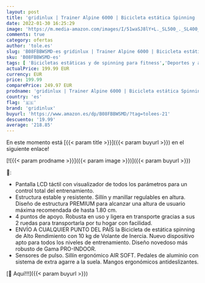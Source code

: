 ```yaml
---
layout: post
title: 'gridinlux | Trainer Alpine 6000 | Bicicleta estática Spinning | Volante Inercia 10 kg | Regulación Total de Intensidad | Pantalla LCD con pulsómetro | Fitness'
date: 2022-01-30 16:25:29
image: 'https://m.media-amazon.com/images/I/51waSJ8lY+L._SL500_._SL400_.jpg'
comments: true
category: ofertas
author: 'tole.es'
slug: 'B08FBBWSMD-es gridinlux | Trainer Alpine 6000 | Bicicleta estática...'
sku: 'B08FBBWSMD-es'
tags: [ 'Bicicletas estáticas y de spinning para fitness','Deportes y aire libre','Fitness y ejercicio','Máquinas de cardio para fitness','bicicleta','gridinlux', ]
actualPrice: 199.99 EUR
currency: EUR
price: 199.99
comparePrice: 249.97 EUR
prodname: 'gridinlux | Trainer Alpine 6000 | Bicicleta estática Spinning | Volante Inercia 10 kg | Regulación Total de Intensidad | Pantalla LCD con pulsómetro | Fitness'
country: 'es'
flag: '🇪🇸'
brand: 'gridinlux'
buyurl: 'https://www.amazon.es/dp/B08FBBWSMD/?tag=tolees-21'
descuento: '19.99'
average: '218.85'
---
```


En este momento está [{{< param title >}}]({{< param buyurl >}}) en el siguiente enlace!

[![{{< param prodname >}}]({{< param image >}})]({{< param buyurl >}})

🔎:

- Pantalla LCD táctil con visualizador de todos los parámetros para un control total del entrenamiento.
- Estructura estable y resistente. Sillín y manillar regulables en altura. Diseño de estructura PREMIUM para alcanzar una altura de usuario máxima recomendada de hasta 1.80 cm.
- 4 puntos de apoyo. Robusta en uso y ligera en transporte gracias a sus 2 ruedas para transportarla por tu hogar con facilidad.
- ENVÍO A CUALQUIER PUNTO DEL PAÍS la Bicicleta de estática spinning de Alto Rendimiento con 10 kg de Volante de Inercia. Nuevo dispositivo apto para todos los niveles de entrenamiento. Diseño novedoso más robusto de Gama PRO-INDOOR.
- Sensores de pulso. Sillín ergonómico AIR SOFT. Pedales de aluminio con sistema de extra agarre a la suela. Mangos ergonómicos antideslizantes.

[🛒 Aquí!!!]({{< param buyurl >}})
